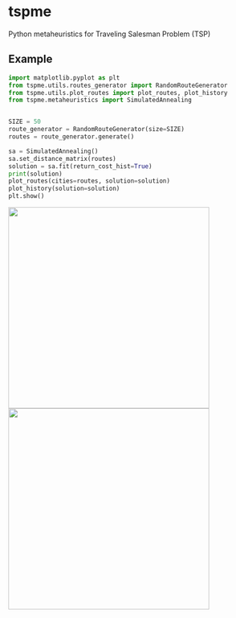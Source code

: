 # tspme
Python metaheuristics for Traveling Salesman Problem (TSP)

## Example

```python
import matplotlib.pyplot as plt
from tspme.utils.routes_generator import RandomRouteGenerator
from tspme.utils.plot_routes import plot_routes, plot_history
from tspme.metaheuristics import SimulatedAnnealing


SIZE = 50
route_generator = RandomRouteGenerator(size=SIZE)
routes = route_generator.generate()

sa = SimulatedAnnealing()
sa.set_distance_matrix(routes)
solution = sa.fit(return_cost_hist=True)
print(solution)
plot_routes(cities=routes, solution=solution)
plot_history(solution=solution)
plt.show()
```

<img src="https://i.ibb.co/RgTPMLV/50-cities-solution.png" width="400"/>  <img src="https://i.ibb.co/KNSdrS8/100-cities-cost.png" width="400"/>



